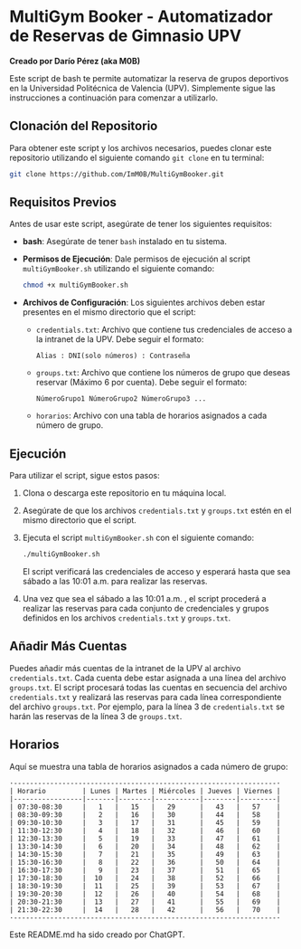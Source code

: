 # MultiGym Booker - Automatizador de Reservas de Gimnasio UPV

**Creado por Darío Pérez (aka M0B)**

Este script de bash te permite automatizar la reserva de grupos deportivos en la Universidad Politécnica de Valencia (UPV). Simplemente sigue las instrucciones a continuación para comenzar a utilizarlo.

## Clonación del Repositorio

Para obtener este script y los archivos necesarios, puedes clonar este repositorio utilizando el siguiente comando `git clone` en tu terminal:

```bash
git clone https://github.com/ImM0B/MultiGymBooker.git
```

## Requisitos Previos

Antes de usar este script, asegúrate de tener los siguientes requisitos:

- **bash**: Asegúrate de tener `bash` instalado en tu sistema.

- **Permisos de Ejecución**: Dale permisos de ejecución al script `multiGymBooker.sh` utilizando el siguiente comando:

   ```bash
   chmod +x multiGymBooker.sh
   ```

- **Archivos de Configuración**: Los siguientes archivos deben estar presentes en el mismo directorio que el script:

  - `credentials.txt`: Archivo que contiene tus credenciales de acceso a la intranet de la UPV. Debe seguir el formato:

    ```
    Alias : DNI(solo números) : Contraseña 
    ```

  - `groups.txt`: Archivo que contiene los números de grupo que deseas reservar (Máximo 6 por cuenta). Debe seguir el formato:

    ```
    NúmeroGrupo1 NúmeroGrupo2 NúmeroGrupo3 ...
    ```

  - `horarios`: Archivo con una tabla de horarios asignados a cada número de grupo.

## Ejecución

Para utilizar el script, sigue estos pasos:

1. Clona o descarga este repositorio en tu máquina local.

2. Asegúrate de que los archivos `credentials.txt` y `groups.txt` estén en el mismo directorio que el script.

3. Ejecuta el script `multiGymBooker.sh` con el siguiente comando:

   ```bash
   ./multiGymBooker.sh
   ```

   El script verificará las credenciales de acceso y esperará hasta que sea sábado a las 10:01 a.m. para realizar las reservas.

4. Una vez que sea el sábado a las 10:01 a.m. , el script procederá a realizar las reservas para cada conjunto de credenciales y grupos definidos en los archivos `credentials.txt` y `groups.txt`.

## Añadir Más Cuentas

Puedes añadir más cuentas de la intranet de la UPV al archivo `credentials.txt`. Cada cuenta debe estar asignada a una línea del archivo `groups.txt`. El script procesará todas las cuentas en secuencia del archivo `credentials.txt` y realizará las reservas para cada línea correspondiente del archivo `groups.txt`. Por ejemplo, para la línea 3 de `credentials.txt` se harán las reservas de la línea 3 de `groups.txt`.

## Horarios

Aquí se muestra una tabla de horarios asignados a cada número de grupo:

```
·-----------------------------------------------------------------·
| Horario         | Lunes | Martes | Miércoles | Jueves | Viernes |
|-----------------|-------|--------|-----------|--------|---------|
| 07:30-08:30     |   1   |   15   |   29      |   43   |   57    |
| 08:30-09:30     |   2   |   16   |   30      |   44   |   58    |
| 09:30-10:30     |   3   |   17   |   31      |   45   |   59    |
| 11:30-12:30     |   4   |   18   |   32      |   46   |   60    |
| 12:30-13:30     |   5   |   19   |   33      |   47   |   61    |
| 13:30-14:30     |   6   |   20   |   34      |   48   |   62    |
| 14:30-15:30     |   7   |   21   |   35      |   49   |   63    |
| 15:30-16:30     |   8   |   22   |   36      |   50   |   64    |
| 16:30-17:30     |   9   |   23   |   37      |   51   |   65    |
| 17:30-18:30     |  10   |   24   |   38      |   52   |   66    |
| 18:30-19:30     |  11   |   25   |   39      |   53   |   67    |
| 19:30-20:30     |  12   |   26   |   40      |   54   |   68    |
| 20:30-21:30     |  13   |   27   |   41      |   55   |   69    |
| 21:30-22:30     |  14   |   28   |   42      |   56   |   70    |
·-----------------------------------------------------------------·
```

Este README.md ha sido creado por ChatGPT.
